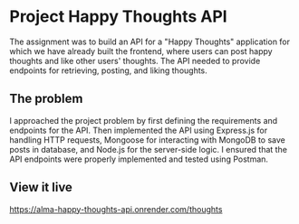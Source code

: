 # Project Happy Thoughts API

The assignment was to build an API for a "Happy Thoughts" application for which we have already built the frontend, where users can post happy thoughts and like other users' thoughts. The API needed to provide endpoints for retrieving, posting, and liking thoughts.

## The problem

I approached the project problem by first defining the requirements and endpoints for the API. Then implemented the API using Express.js for handling HTTP requests, Mongoose for interacting with MongoDB to save posts in database, and Node.js for the server-side logic. I ensured that the API endpoints were properly implemented and tested using Postman.

## View it live

https://alma-happy-thoughts-api.onrender.com/thoughts
